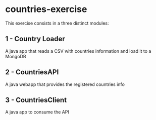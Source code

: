# countries-exercise

This exercise consists in a three distinct modules:

## 1 - Country Loader
A java app that reads a CSV with countries information and load it to a MongoDB

## 2 - CountriesAPI
A java webapp that provides the registered countries info

## 3 - CountriesClient
A java app to consume the API
